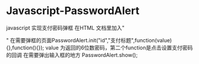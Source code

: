 # Javascript-PasswordAlert
javascript 实现支付密码弹框
在HTML 文档里加入"<div id="id"></div>"
在需要弹框的页面PasswordAlert.init("id","支付标题",function(value){},function(){}); value 为返回的6位数密码，第二个function是点击设置支付密码的回调
在需要弹出输入框的地方 PasswordAlert.show();
